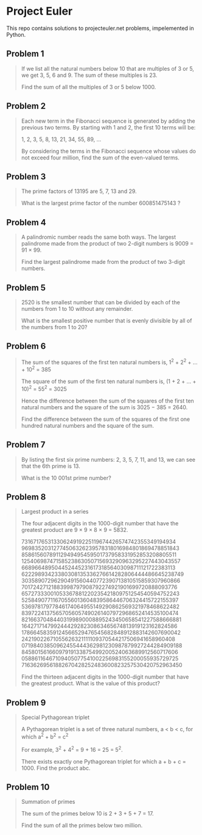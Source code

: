 # Project Euler

This repo contains solutions to projecteuler.net problems, impelemented in Python. 

## Problem 1

>If we list all the natural numbers below 10 that are multiples of 3 or 5, we get 3, 5, 6 and 9. The sum of these multiples is 23.
>
>Find the sum of all the multiples of 3 or 5 below 1000.

## Problem 2

>Each new term in the Fibonacci sequence is generated by adding the previous two terms. By starting with 1 and 2, the first 10 terms will be:
>
>1, 2, 3, 5, 8, 13, 21, 34, 55, 89, ...
>
>By considering the terms in the Fibonacci sequence whose values do not exceed four million, find the sum of the even-valued terms.

## Problem 3

>The prime factors of 13195 are 5, 7, 13 and 29.
>
>What is the largest prime factor of the number 600851475143 ?

## Problem 4

>A palindromic number reads the same both ways. The largest palindrome made from the product of two 2-digit numbers is 9009 = 91 × 99.
>
>Find the largest palindrome made from the product of two 3-digit numbers.

## Problem 5

>2520 is the smallest number that can be divided by each of the numbers from 1 to 10 without any remainder.
>
>What is the smallest positive number that is evenly divisible by all of the numbers from 1 to 20?

## Problem 6

>The sum of the squares of the first ten natural numbers is,
>1<sup>2</sup> + 2<sup>2</sup> + ... + 10<sup>2</sup> = 385
>
>The square of the sum of the first ten natural numbers is,
>(1 + 2 + ... + 10)<sup>2</sup> = 55<sup>2</sup> = 3025
>
>Hence the difference between the sum of the squares of the first ten natural numbers and the square of the sum is 3025 − 385 = 2640.
>
>Find the difference between the sum of the squares of the first one hundred natural numbers and the square of the sum.

## Problem 7

>By listing the first six prime numbers: 2, 3, 5, 7, 11, and 13, we can see that the 6th prime is 13.
>
>What is the 10 001st prime number?

## Problem 8

> Largest product in a series
> 
> The four adjacent digits in the 1000-digit number that have the greatest product are 9 × 9 × 8 × 9 = 5832.
>
> 73167176531330624919225119674426574742355349194934
> 96983520312774506326239578318016984801869478851843
> 85861560789112949495459501737958331952853208805511
> 12540698747158523863050715693290963295227443043557
> 66896648950445244523161731856403098711121722383113
> 62229893423380308135336276614282806444486645238749
> 30358907296290491560440772390713810515859307960866
> 70172427121883998797908792274921901699720888093776
> 65727333001053367881220235421809751254540594752243
> 52584907711670556013604839586446706324415722155397
> 53697817977846174064955149290862569321978468622482
> 83972241375657056057490261407972968652414535100474
> 82166370484403199890008895243450658541227588666881
> 16427171479924442928230863465674813919123162824586
> 17866458359124566529476545682848912883142607690042
> 24219022671055626321111109370544217506941658960408
> 07198403850962455444362981230987879927244284909188
> 84580156166097919133875499200524063689912560717606
> 05886116467109405077541002256983155200055935729725
> 71636269561882670428252483600823257530420752963450
> 
> Find the thirteen adjacent digits in the 1000-digit number that have the greatest product. What is the value of this product?

## Problem 9

>Special Pythagorean triplet
>
>A Pythagorean triplet is a set of three natural numbers, a < b < c, for which a<sup>2</sup> + b<sup>2</sup> = c<sup>2</sup>
>
>For example, 3<sup>2</sup> + 4<sup>2</sup> = 9 + 16 = 25 = 5<sup>2</sup>.
> 
>There exists exactly one Pythagorean triplet for which a + b + c = 1000.
>Find the product abc.

## Problem 10

>Summation of primes
>
>The sum of the primes below 10 is 2 + 3 + 5 + 7 = 17.
>
>Find the sum of all the primes below two million.
